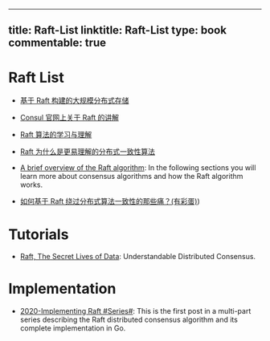
---
title: Raft-List
linktitle: Raft-List
type: book
commentable: true
---

# Raft List

- [基于 Raft 构建的大规模分布式存储](https://zhuanlan.zhihu.com/p/23872141)

- [Consul 官网上关于 Raft 的讲解](https://www.consul.io/docs/internals/consensus.html)

- [Raft 算法的学习与理解](http://bingotree.cn/?p=611)

- [Raft 为什么是更易理解的分布式一致性算法](http://www.cnblogs.com/mindwind/p/5231986.html)

- [A brief overview of the Raft algorithm](http://blog.carlosgaldino.com/a-brief-overview-of-the-raft-algorithm.html): In the following sections you will learn more about consensus algorithms and how the Raft algorithm works.

- [如何基于 Raft 绕过分布式算法一致性的那些痛？(有彩蛋)](http://mp.weixin.qq.com/s/twCsA0CupyyDK_KtKmdQvQ))

# Tutorials

- [Raft, The Secret Lives of Data](http://thesecretlivesofdata.com/raft/): Understandable Distributed Consensus.

# Implementation

- [2020-Implementing Raft #Series#](https://eli.thegreenplace.net/2020/implementing-raft-part-0-introduction/): This is the first post in a multi-part series describing the Raft distributed consensus algorithm and its complete implementation in Go.

    